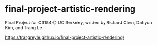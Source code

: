 # final-project-artistic-rendering
Final Project for CS184 @ UC Berkeley, written by Richard Chen, Dahyun Kim, and Trang Le

https://trangreyle.github.io/final-project-artistic-rendering/
